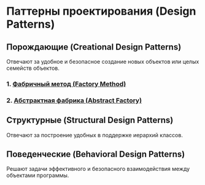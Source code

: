 # **Паттерны проектирования (Design Patterns)**

## **Порождающие (Creational Design Patterns)**

Отвечают за удобное и безопасное создание новых объектов или целых семейств объектов.

### **1. [Фабричный метод (Factory Method)](docs/FabricMethod/FabricMethod.md)**

### **2. [Абстрактная фабрика (Abstract Factory)](docs/AbstractFactory/AbstractFactory.md)**


## **Структурные (Structural Design Patterns)**

Отвечают за построение удобных в поддержке иерархий классов.





## **Поведенческие (Behavioral Design Patterns)**

Решают задачи эффективного и безопасного взаимодействия между объектами программы.
